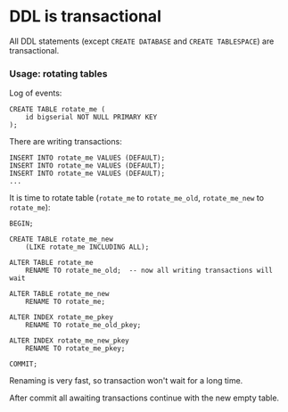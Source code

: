 DDL is transactional
====================

All DDL statements (except `CREATE DATABASE` and `CREATE TABLESPACE`) are transactional.

### Usage: rotating tables

Log of events:

    CREATE TABLE rotate_me (
        id bigserial NOT NULL PRIMARY KEY
    );

There are writing transactions:

    INSERT INTO rotate_me VALUES (DEFAULT);
    INSERT INTO rotate_me VALUES (DEFAULT);
    INSERT INTO rotate_me VALUES (DEFAULT);
    ...

It is time to rotate table (`rotate_me` to `rotate_me_old`, `rotate_me_new` to `rotate_me`):

    BEGIN;

    CREATE TABLE rotate_me_new
        (LIKE rotate_me INCLUDING ALL);

    ALTER TABLE rotate_me
        RENAME TO rotate_me_old;  -- now all writing transactions will wait

    ALTER TABLE rotate_me_new
        RENAME TO rotate_me;

    ALTER INDEX rotate_me_pkey
        RENAME TO rotate_me_old_pkey;

    ALTER INDEX rotate_me_new_pkey
        RENAME TO rotate_me_pkey;

    COMMIT;

Renaming is very fast, so transaction won't wait for a long time.

After commit all awaiting transactions continue with the new empty table.

